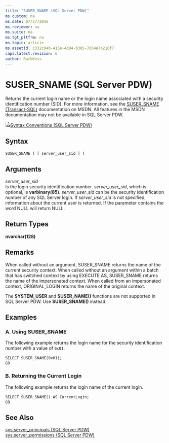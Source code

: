```yaml
---
title: "SUSER_SNAME (SQL Server PDW)"
ms.custom: na
ms.date: 07/27/2016
ms.reviewer: na
ms.suite: na
ms.tgt_pltfrm: na
ms.topic: article
ms.assetid: c332c94b-415e-4d84-b385-7054e7b216f7
caps.latest.revision: 6
author: BarbKess
---
```

# SUSER_SNAME (SQL Server PDW)
Returns the current login name or the login name associated with a security identification number (SID). For more information, see the [SUSER_SNAME (Transact-SQL)](http://msdn.microsoft.com/en-us/library/ms174427.aspx) documentation on MSDN. All features in the MSDN documentation may not be available in SQL Server PDW.  
  
![Topic link icon](../sqlpdw/media/Topic_Link.gif "Topic_Link")[Syntax Conventions &#40;SQL Server PDW&#41;](../sqlpdw/syntax-conventions-sql-server-pdw.md)  
  
## Syntax  
  
```  
SUSER_SNAME ( [ server_user_sid ] )  
```  
  
## Arguments  
*server_user_sid*  
Is the login security identification number. *server_user_sid*, which is optional, is **varbinary(85)**. *server_user_sid* can be the security identification number of any SQL Server login. If *server_user_sid* is not specified, information about the current user is returned. If the parameter contains the word NULL will return NULL.  
  
## Return Types  
**nvarchar(128)**  
  
## Remarks  
When called without an argument, SUSER_SNAME returns the name of the current security context. When called without an argument within a batch that has switched context by using EXECUTE AS, SUSER_SNAME returns the name of the impersonated context. When called from an impersonated context, ORIGINAL_LOGIN returns the name of the original context.  
  
The **SYSTEM_USER** and **SUSER_NAME()** functions are not supported in SQL Server PDW. Use **SUSER_SNAME()** instead.  
  
## Examples  
  
### A. Using SUSER_SNAME  
The following example returns the login name for the security identification number with a value of `0x01`.  
  
```  
SELECT SUSER_SNAME(0x01);  
GO  
```  
  
### B. Returning the Current Login  
The following example returns the login name of the current login.  
  
```  
SELECT SUSER_SNAME() AS CurrentLogin;  
GO  
```  
  
## See Also  
[sys.server_principals &#40;SQL Server PDW&#41;](../sqlpdw/sys-server-principals-sql-server-pdw.md)  
[sys.server_permissions &#40;SQL Server PDW&#41;](../sqlpdw/sys-server-permissions-sql-server-pdw.md)  
  
